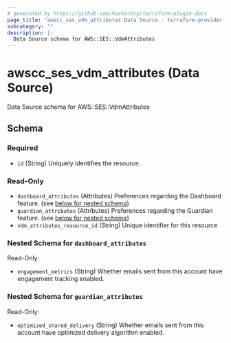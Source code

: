 ```yaml
---
# generated by https://github.com/hashicorp/terraform-plugin-docs
page_title: "awscc_ses_vdm_attributes Data Source - terraform-provider-awscc"
subcategory: ""
description: |-
  Data Source schema for AWS::SES::VdmAttributes
---
```


# awscc_ses_vdm_attributes (Data Source)

Data Source schema for AWS::SES::VdmAttributes



<!-- schema generated by tfplugindocs -->
## Schema

### Required

- `id` (String) Uniquely identifies the resource.

### Read-Only

- `dashboard_attributes` (Attributes) Preferences regarding the Dashboard feature. (see [below for nested schema](#nestedatt--dashboard_attributes))
- `guardian_attributes` (Attributes) Preferences regarding the Guardian feature. (see [below for nested schema](#nestedatt--guardian_attributes))
- `vdm_attributes_resource_id` (String) Unique identifier for this resource

<a id="nestedatt--dashboard_attributes"></a>
### Nested Schema for `dashboard_attributes`

Read-Only:

- `engagement_metrics` (String) Whether emails sent from this account have engagement tracking enabled.


<a id="nestedatt--guardian_attributes"></a>
### Nested Schema for `guardian_attributes`

Read-Only:

- `optimized_shared_delivery` (String) Whether emails sent from this account have optimized delivery algorithm enabled.
